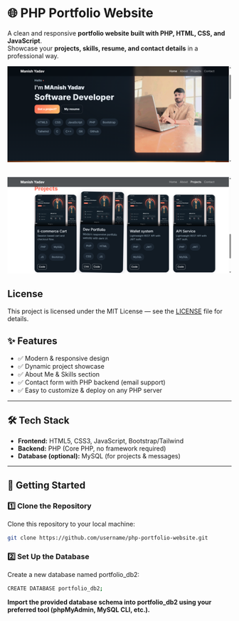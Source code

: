 # 🌐 PHP Portfolio Website

A clean and responsive **portfolio website built with PHP, HTML, CSS, and JavaScript**.  
Showcase your **projects, skills, resume, and contact details** in a professional way.  

![Portfolio Preview](assets/images/p1.png)  

![Portfolio Preview](assets/images/p2.png)  
---

## License

This project is licensed under the MIT License — see the [LICENSE](./LICENSE) file for details.

## ✨ Features
- ✅ Modern & responsive design  
- ✅ Dynamic project showcase  
- ✅ About Me & Skills section  
- ✅ Contact form with PHP backend (email support)  
- ✅ Easy to customize & deploy on any PHP server  

---

## 🛠️ Tech Stack
- **Frontend:** HTML5, CSS3, JavaScript, Bootstrap/Tailwind  
- **Backend:** PHP (Core PHP, no framework required)  
- **Database (optional):** MySQL (for projects & messages)  

---

## 🚀 Getting Started

### 1️⃣ Clone the Repository
Clone this repository to your local machine:
```bash
git clone https://github.com/username/php-portfolio-website.git
```
### 2️⃣ Set Up the Database
Create a new database named portfolio_db2:
```bash
CREATE DATABASE portfolio_db2;
```
**Import the provided database schema into portfolio_db2 using your preferred tool (phpMyAdmin, MySQL CLI, etc.).**

